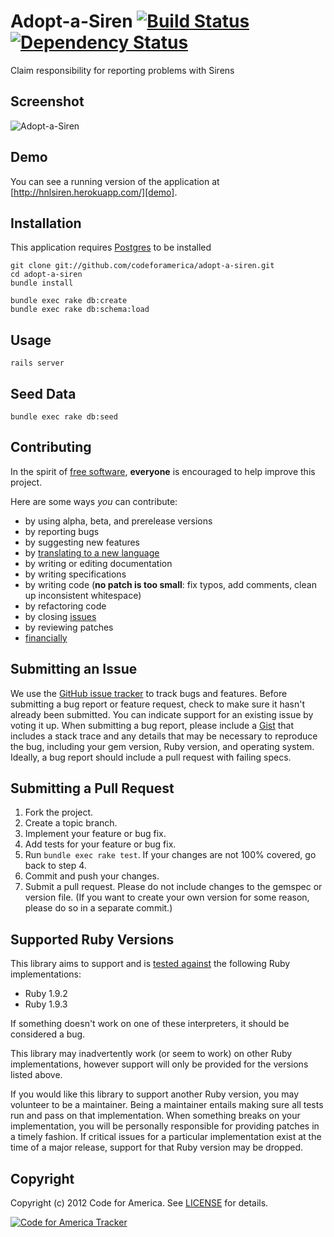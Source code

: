 # Adopt-a-Siren [![Build Status](https://secure.travis-ci.org/codeforamerica/adopt-a-siren.png?branch=master)][travis] [![Dependency Status](https://gemnasium.com/codeforamerica/adopt-a-siren.png?travis)][gemnasium]
Claim responsibility for reporting problems with Sirens

[travis]: http://travis-ci.org/codeforamerica/adopt-a-siren
[gemnasium]: https://gemnasium.com/codeforamerica/adopt-a-siren

## <a name="screenshots"></a>Screenshot
![Adopt-a-Siren](https://github.com/codeforamerica/adopt-a-siren/raw/master/screenshot.png "Adopt-a-Siren")

## <a name="demo"></a>Demo
You can see a running version of the application at
[http://hnlsiren.herokuapp.com/][demo].

[demo]: http://hnlsiren.herokuapp.com/

## <a name="installation"></a>Installation
This application requires [Postgres](http://www.postgresql.org/) to be installed

    git clone git://github.com/codeforamerica/adopt-a-siren.git
    cd adopt-a-siren
    bundle install

    bundle exec rake db:create
    bundle exec rake db:schema:load

## <a name="usage"></a>Usage
    rails server

## <a name="usage"></a>Seed Data
    bundle exec rake db:seed

## <a name="contributing"></a>Contributing
In the spirit of [free software][free-sw], **everyone** is encouraged to help
improve this project.

[free-sw]: http://www.fsf.org/licensing/essays/free-sw.html

Here are some ways *you* can contribute:

* by using alpha, beta, and prerelease versions
* by reporting bugs
* by suggesting new features
* by [translating to a new language][locales]
* by writing or editing documentation
* by writing specifications
* by writing code (**no patch is too small**: fix typos, add comments, clean up
  inconsistent whitespace)
* by refactoring code
* by closing [issues][]
* by reviewing patches
* [financially][]

[locales]: https://github.com/codeforamerica/adopt-a-siren/tree/master/config/locales
[issues]: https://github.com/codeforamerica/adopt-a-siren/issues
[financially]: https://secure.codeforamerica.org/page/contribute

## <a name="issues"></a>Submitting an Issue
We use the [GitHub issue tracker][issues] to track bugs and features. Before
submitting a bug report or feature request, check to make sure it hasn't
already been submitted. You can indicate support for an existing issue by
voting it up. When submitting a bug report, please include a [Gist][] that
includes a stack trace and any details that may be necessary to reproduce the
bug, including your gem version, Ruby version, and operating system. Ideally, a
bug report should include a pull request with failing specs.

[gist]: https://gist.github.com/

## <a name="pulls"></a>Submitting a Pull Request
1. Fork the project.
2. Create a topic branch.
3. Implement your feature or bug fix.
4. Add tests for your feature or bug fix.
5. Run `bundle exec rake test`. If your changes are not 100% covered, go back
   to step 4.
6. Commit and push your changes.
7. Submit a pull request. Please do not include changes to the gemspec or
   version file. (If you want to create your own version for some reason,
   please do so in a separate commit.)

## <a name="versions"></a>Supported Ruby Versions
This library aims to support and is [tested against][travis] the following Ruby
implementations:

* Ruby 1.9.2
* Ruby 1.9.3

If something doesn't work on one of these interpreters, it should be considered
a bug.

This library may inadvertently work (or seem to work) on other Ruby
implementations, however support will only be provided for the versions listed
above.

If you would like this library to support another Ruby version, you may
volunteer to be a maintainer. Being a maintainer entails making sure all tests
run and pass on that implementation. When something breaks on your
implementation, you will be personally responsible for providing patches in a
timely fashion. If critical issues for a particular implementation exist at the
time of a major release, support for that Ruby version may be dropped.

## <a name="copyright"></a>Copyright
Copyright (c) 2012 Code for America. See [LICENSE][] for details.

[license]: https://github.com/codeforamerica/adopt-a-siren/blob/master/LICENSE.md

[![Code for America Tracker](http://stats.codeforamerica.org/codeforamerica/adopt-a-siren.png)][tracker]

[tracker]: http://stats.codeforamerica.org/projects/adopt-a-siren
